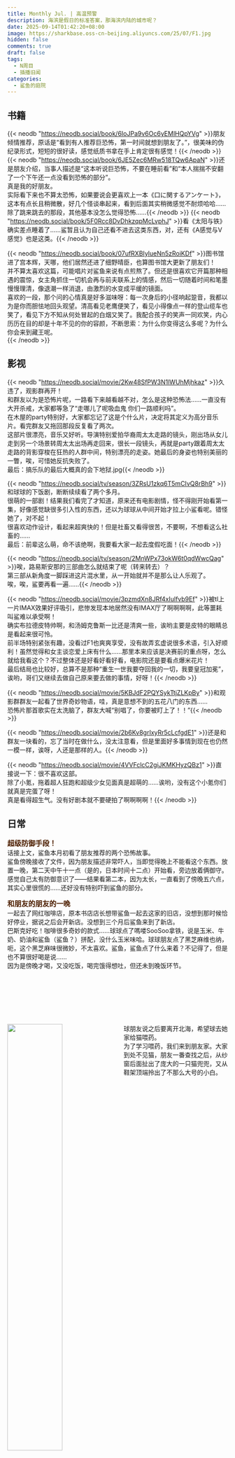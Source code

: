```yaml
---
title: Monthly Jul. | 高温预警
description: 海滨是假日的标准答案，那海滨内陆的城市呢？
date: 2025-09-14T01:42:20+08:00
image: https://sharkbase.oss-cn-beijing.aliyuncs.com/25/07/F1.jpg
hidden: false
comments: true
draft: false
tags:
  - N周目
  - 插播旧闻
categories:
  - 鲨鱼的庭院
---
```


## 书籍<br/>

{{< neodb "https://neodb.social/book/6IoJPa9v6Oc6yEMlHQpYVg" >}}朋友倾情推荐，原话是“看到有人推荐巨恐怖，第一时间就想到朋友了。”，很美味的伪纪录形式，短短的很好读，感觉纸质书拿在手上肯定很有感觉！{{< /neodb >}}
{{< neodb "https://neodb.social/book/6JE5Zec6MRw518TQw6ApaN" >}}还是朋友介绍，当事人描述是“这本听说巨恐怖，不要在睡前看”和“本人揣揣不安翻了一个下午还一点没看到恐怖的部分”。<br/>
真是我的好朋友。<br/>
实际看下来也不算太恐怖，如果要说会更喜欢上一本《口に関するアンケート》，这本有点长且稍微散，好几个怪谈串起来，看到后面其实稍微感觉不耐烦哈哈……除了跳来跳去的那段，其他基本没怎么觉得恐怖……{{< /neodb >}}
{{< neodb "https://neodb.social/book/5F0Rcc8DvDhkzqpMcLvphJ" >}}看《太阳与铁》确实差点睡着了……鲨暂且认为自己还看不进去这类东西，对，还有《A感觉与V感觉》也是这类。{{< /neodb >}}

{{< neodb "https://neodb.social/book/07ufRXBIylueNn5zRoiKDf" >}}图书馆进了宫本辉，天哪，他们居然还进了细野晴臣，也算图书馆大更新了朋友们！<br/>
并不算太喜欢这篇，可能唱片对鲨鱼来说有点煎熬了。但还是很喜欢它开篇那种相遇的震惊，女主角抓住一切机会再与前夫联系上的情感，然后一切随着时间和笔墨慢慢理清，像退潮一样消退，由激烈的水变成平缓的镜面。<br/>
喜欢的一段，那个问的心情真是好多滋味呀：<span class="shady">每一次身后的小径响起跫音，我都以为是你而胆怯地回头观望。清高看见老鹰便笑了，看见小得像点一样的登山缆车也笑了，看见下方不知从何处冒起的白烟又笑了。我配合孩子的笑声一同欢笑，内心历历在目的却是十年不见的你的容颜，不断思索：为什么你变得这么多呢？为什么你会来到藏王呢。</span><br/>
{{< /neodb >}}
## 影视<br/>

{{< neodb "https://neodb.social/movie/2Kw48SfPW3N1lWUhMjhkaz" >}}久违了，观影群再开！<br/>
和群友以为是恐怖片呢，一路看下来越看越不对，怎么是这种恐怖法……一直没有大开杀戒，大家都等急了“走哪儿了呢吸血鬼 你们一路顺利吗”。<br/>
在木屋的party特别好，大家都忘记了这是个什么片，决定将其定义为高分音乐片。看完群友又拖回那段反复看了两次。<br/>
这部片很漂亮，音乐又好听。导演特别爱拍华裔周太太走路的镜头，刚出场从女儿走到另一个场景转周太太出场再走回来，很长一段镜头，再就是party跟着周太太走路的背影穿梭在狂热的人群中间，特别漂亮的走姿。她最后的身姿也特别美丽的一瞥，唉，可惜她反抗失败了。<br/>
最后：搞乐队的最后大概真的会下地狱.jpg{{< /neodb >}}

{{< neodb "https://neodb.social/tv/season/3ZRsU1zkq6T5mCIvQ8rBh9" >}}和球球的下饭剧，断断续续看了两个多月。<br/>
很萌的一部剧！结果我们看完了才知道，原来还有电影剧情，怪不得刚开始看第一集，好像感觉缺很多引入性的东西，还以为球球从中间开始才拉上小鲨看呢。错怪她了，对不起！<br/>
很喜欢动作设计，看起来超爽快的！但是社畜又看得很苦，不要啊，不想看这么社畜的……<br/>
最后：前辈这么萌，命不该绝啊，我要看大家一起去度假吃面！{{< /neodb >}}

{{< neodb "https://neodb.social/tv/season/2MnWPx73okW6t0qdWwcQag" >}}唉，路易斯安那的三部曲怎么就结束了呢（转来转去）？<br/>
第三部从新角度一脚踩进这片混水里，从一开始就并不是那么让人乐观了。<br/>
唉，唉，鲨要再看一遍……{{< /neodb >}}

{{< neodb "https://neodb.social/movie/3pzmdXn8JRf4xIulfvb9Ef" >}}被tl上一片IMAX效果好评吸引，悲惨发现本地居然没有IMAX厅了啊啊啊啊，此等噩耗叫鲨难以承受啊！<br/>
确实布拉德皮特帅啊，和汤姆克鲁斯一比还是清爽一些，诶哟主要是皮特的眼睛总是看起来很可怜。<br/>
前半场特别紧张有趣，没看过F1也爽爽享受，没有故弄玄虚说很多术语，引入好顺利！虽然觉得和女主谈恋爱上床有什么……那里本来应该是决赛前的重点呀，怎么就给我看这个？不过整体还是好看好看好看，电影院还是要看点爆米花片！<br/>
最后结局也比较好，总算不是那种“重生一世我要夺回我的一切，我要皇冠加冕”，诶哟，哥们又继续去做自己原来要去做的事情，好呀！{{< /neodb >}}

{{< neodb "https://neodb.social/movie/5KBJdF2PQYSykTtjZLKpBy" >}}和观影群群友一起看了世界奇妙物语，哇，真是意想不到的五花八门的东西……<br/>
恐怖片那首歌实在太洗脑了，群友大喊“别唱了，你要被盯上了！！”{{< /neodb >}}

{{< neodb "https://neodb.social/movie/2b6Kv8grIxyRr5cLcfgdE1" >}}还是和群友一块看的，忘了当时在做什么，没太注意看，但是里面好多事情到现在也仍然一模一样，诶呀，人还是那样的人。{{< /neodb >}}

{{< neodb "https://neodb.social/movie/4VVFclcC2giJKMKHyzQBz1" >}}直接说一下：很不喜欢这部。<br/>
除了小氪，拖着超人狂跑和超级少女见面真是超萌的……诶哟，没有这个小氪你们就真是完蛋了呀！<br/>
真是看得超生气。没有好剧本就不要硬拍了啊啊啊啊！{{< /neodb >}}

## 日常<br/>
<font size=3 color=#4d1f00>**超级防御手段！**</font><br/>
话接上文，鲨鱼本月初看了朋友推荐的两个恐怖故事。<br/>
鲨鱼傍晚接收了文件，因为朋友描述非常吓人，当即觉得晚上不能看这个东西。放置一晚，第二天中午十一点（是的，日本时间十二点）开始看，旁边放着俩御守。感觉自己太有防御意识了——结果看第二本，因为太长，一直看到了傍晚五六点，其实心里很慌的……还好没有特别吓到鲨鱼的部分。<br/>

<font size=3 color=#4d1f00>**和朋友的朋友的一晚**</font><br/>
一起去了网红咖啡店，原本书店店长想带鲨鱼一起去这家的旧店，没想到那时候恰好停业，据说之后会开新店。没想到三个月后鲨鱼来到了新店。<br/>
巴斯克好吃！咖啡很多奇妙的款式……球球点了嗎喽SooSoo拿铁，说是玉米、牛奶、奶油和鲨鱼（鲨鱼？）拼配，没什么玉米味哈。球球朋友点了黑芝麻维也纳，呃，这个黑芝麻味很微妙，不太喜欢。鲨鱼，鲨鱼点了什么来着？不记得了，但是也不算很好喝是说……<br/>
因为是傍晚才喝，又没吃饭，喝完饿得想吐，但还未到晚饭环节。<br/>
  <p>
    <img src="https://sharkbase.oss-cn-beijing.aliyuncs.com/25/07/coffee.jpg" alt="" class="zoom-on-hover" />
    <img src="https://sharkbase.oss-cn-beijing.aliyuncs.com/25/07/coffee3.jpg" alt="" class="zoom-on-hover" />
    <img src="https://sharkbase.oss-cn-beijing.aliyuncs.com/25/07/coffee4.jpg" alt="" class="zoom-on-hover" />
  </p>
  <p>
    <img src="https://sharkbase.oss-cn-beijing.aliyuncs.com/25/07/coffee2.jpg" alt="" class="zoom-on-hover" />
    <img src="https://sharkbase.oss-cn-beijing.aliyuncs.com/25/07/kasen2.jpg" alt="" class="zoom-on-hover" />
    <img src="https://sharkbase.oss-cn-beijing.aliyuncs.com/25/07/Chogi.jpg" alt="" class="zoom-on-hover" />
  </p>

<div style="overflow: auto; margin-bottom: 1em;">
  <img src="https://sharkbase.oss-cn-beijing.aliyuncs.com/25/07/doudou3.jpg"
       style="float: left; width: 50%; margin-right: 1em; margin-bottom: 0.5em;" />
  <p style="margin: 0;">
  球朋友说之后要离开北海，希望球去她家给猫喂药。<br/>
  为了学习喂药，我们来到朋友家。大家到处不见猫，朋友一番查找之后，从纱窗后面扯出了庞大的一只猫兜兜，又从鞋架顶端拎出了不那么大号的小白。<br/>
    </p>
</div>
球球抱兜兜的时候，兜兜从她肩上给了小鲨一巴掌。<br/>
小鲨：打我？关我乜嘢事啊？！<br/>
  <p>
    <img src="https://sharkbase.oss-cn-beijing.aliyuncs.com/25/07/doudou.jpg" alt="" class="zoom-on-hover" />
    <img src="https://sharkbase.oss-cn-beijing.aliyuncs.com/25/07/doudou4.jpg" alt="" class="zoom-on-hover" />
    <img src="https://sharkbase.oss-cn-beijing.aliyuncs.com/25/07/doudou2.jpg" alt="" class="zoom-on-hover" />
  </p>

喂药环节结束，又磨蹭一会，大家一起去觅食，去了老牌粉店溢香园。虽然颇受好评，但鲨鱼不太喜欢它家，因为它家在粉里加的青菜永远是苦苦的芥菜！本来就想吐，吃完芥菜更想吐了。恨芥菜……<br/>
后面环节还去喝了糖水，因为太晚，鲨鱼困得失去神智，后面不太记得了……<br/>

<font size=3 color=#4d1f00>**天大的喜讯**</font><br/>
再次荣幸宣布：鲨鱼终于把《Sympathy Kiss》卖出去了！<br/>
凌晨看到闲鱼消息，次日早上就下单快递，中午立刻送它离开。<br/>
再见了！<br/>

<font size=3 color=#4d1f00>**买蛋糕**</font><br/>
最近爱买楼下蛋糕。<br/>
第一次去取餐，遇上了很热情的店员，开开心心装蛋糕，说今晚吃不完，要放进冰箱保存噢。当时鲨鱼听完也很开心，拎着蛋糕在想下次还来。<br/>
没想到第二次来取餐，不是上次开心店员，是一位“很不开心为您服务”店员，我们沉默地交接蛋糕。唉，人家就是很容易被别人情绪影响的，于是心里讲，下次不来了！<br/>

<font size=3 color=#4d1f00>**借书大失败！**</font><br/>
有段时间有本很想看的书，常去的市图书馆没有，但在少年儿童图书馆找到了一本：总藏1本，在馆1本，无借出。<br/>
好，次日早早出发，未想，到达图书馆门前居然看到一张A4纸告示：周三上午本馆外出学习。<br/>
什么？！怎么还有这回事！<br/>
当日只好遗憾离去。过了两天又挑了个大早到馆找书。很好，这天很顺利。暑假，但旁边的绘本室还没有几个小孩，阅览室也几乎没人。小鲨开开心心找书，带它去自助借书机器办借书，结果——借不了！<br/>
通过球求助了她在馆工作的朋友，解答：没有副本/儿童书籍专柜不外借。<br/>
小鲨又仔细查了一下，发现这本书**总藏1本，在馆1本，无借出**。<br/>
噢，无副本。<br/>
天理何在，没有副本就不借了？天理何在啊老爷！<br/>
最后在馆内匆匆翻了一半，因为站得身体不舒服，撤退！<br/>

<font size=3 color=#4d1f00>**无论如何，要坚持去玩呀！**</font><br/>
台风天，家长仍要和朋友出门。换了衣服，拿着包潇洒走到门边换鞋。<br/>
{{< chat position="right" name="小鲨" >}}
你要出去？
{{< /chat >}}
{{< chat position="left" name="家长" >}}
朋友喊我出门洗头。
{{< /chat >}}
{{< chat position="right" name="小鲨" >}}
什么乱七八糟的，台风喔，你出门洗头？
{{< /chat >}}
{{< chat position="left" name="家长" >}}
走了，出去疯了。
{{< /chat >}}
此人笑嘻嘻出门了。<br/>
半天过去，半夜十一二点，原本还算冷静的窗外，此时风雨都狂暴起来。<br/>
鲨礼貌性给家长发消息。<br/>
{{< chat position="right" name="小鲨" >}}
还回得来吗？你那刚洗的头。
{{< /chat >}}
{{< chat position="left" name="家长" >}}
不一定。
{{< /chat >}}
第二天中午在家里和她聊了两句，得知她凌晨两点多趁雨势稍小才回来。刚洗好的头发，没有湿（掌声.mp3）！<br/>

<font size=3 color=#4d1f00>**不是鲨不努力，是队友拖后腿啊！**</font><br/>
终于玩上朋友的国行NS喜加二之《超级马里奥派对》！<br/>
大家玩漂流，一起摇Joy-Con，左右不同方向。我们三缺一， 分配了一个AI队友，和小鲨一起在左边。<br/>
大家使劲往左、往右……右不动啊！<br/>
鸡蛋老师和她朋友大喊：左边的，左边的，摇啊！<br/>
鲨鱼摇酒都没有shake这么疯狂过，喊回去：我摇了啊，是我不动吗，是AI完全不摇啊你们看清楚啊啊啊啊啊！<br/>
小鲨就这么奋力一路，差点把Joy-Con甩出去。<br/>

其间撞进小游戏，有一个纸牌记忆游戏，开场大家纷纷开口认领自己想记的牌，剩下一张让AI自行发挥。<br/>
结果，结果这个AI它跟着鲨鱼跑，在最后一秒钟，把鲨鱼从正确答案上面挤开了！判定鲨鱼猜错的时候，整个客厅只剩鲨鱼气急败坏的尖叫……<br/>

鲨鱼的暗杀名单再加一：超级马里奥派对的AI队友！<br/>

## 被风雨阳大人辱骂的一生<br/>

自从五一旅游后，和甜甜圈、球球以及鸡蛋老师一直在群聊保持联系。<br/>
而鸡蛋老师是一位非常高攻的玩家，不记录一下真的会遗憾一辈子（几时鲨能有这种攻击力）。<br/>

<font size=3 color=#4d1f00>**场合1：无端被打**</font><br/>
{{< chat position="right" name="鲨鱼" >}}
大家好，有无办公室零嘴推荐？
{{< /chat >}}
{{< chat position="left" name="鸡蛋" >}}
有掌嘴。
{{< /chat >}}

<font size=3 color=#4d1f00>**场合2：鸡蛋在找鲨鱼帮忙**</font><br/>
{{< chat position="left" name="鸡蛋" >}}
你不要勉强自己噢。
{{< /chat >}}
{{< chat position="left" name="鸡蛋" >}}
可以就住，不可以我还可以想其他办法。
{{< /chat >}}
{{< chat position="right" name="鲨鱼" >}}
？突然这么体贴好不习惯啊，你是谁，把手机还给鸡蛋老师。
{{< /chat >}}
{{< chat position="left" name="鸡蛋" >}}
我去你的。
{{< /chat >}}
{{< chat position="right" name="鲨鱼" >}}
这回对了。
{{< /chat >}}

<font size=3 color=#4d1f00>**场合3：一起爬山**</font><br/>
因为大家时间合不来，鸡蛋老师自己PEAK了一天，但马上又在群里问大家几时可以爬山。
{{< chat position="right" name="甜甜圈" >}}
你一个人玩吧。
{{< /chat >}}
{{< chat position="left" name="鸡蛋" >}}
一个人玩没意思。
{{< /chat >}}
{{< chat position="left" name="鸡蛋" >}}
大家一起玩我可以骂人。
{{< /chat >}}

## 散步时间<br/>
夏天巴布掉好多毛，鲨鱼拿着梳子狂梳。球把这些都塞给小鲨，说让小鲨做狗毛毡。<br/>
谁，我吗?.Jpg<br/>
你在对手工废物讲什么，发什么梦呢？
  <p>
    <img src="https://sharkbase.oss-cn-beijing.aliyuncs.com/25/07/babu2.jpg" alt="" class="zoom-on-hover" />
    <img src="https://sharkbase.oss-cn-beijing.aliyuncs.com/25/07/babu3.jpg" alt="" class="zoom-on-hover" />
    <img src="https://sharkbase.oss-cn-beijing.aliyuncs.com/25/07/babu4.jpg" alt="" class="zoom-on-hover" />
  </p>
  <p>
    <img src="https://sharkbase.oss-cn-beijing.aliyuncs.com/25/07/babu.jpg" alt="" class="zoom-on-hover" />
    <img src="https://sharkbase.oss-cn-beijing.aliyuncs.com/25/07/babu8.jpg" alt="" class="zoom-on-hover" />
    <img src="https://sharkbase.oss-cn-beijing.aliyuncs.com/25/07/babu9.jpg" alt="" class="zoom-on-hover" />
  </p>
  <p>
    <img src="https://sharkbase.oss-cn-beijing.aliyuncs.com/25/07/babu5.jpg" alt="" class="zoom-on-hover" />
    <img src="https://sharkbase.oss-cn-beijing.aliyuncs.com/25/07/babu6.jpg" alt="" class="zoom-on-hover" />
  </p>

## 吃吃喝喝<br/>
快速分享一下近期吃饭。<br/>
1.麦了，旁边麦儿童乐园小孩尖叫不断，吃个饭差点失聪。<br/>
2.和球球、鸡蛋一起开车去人超多的侨港吃雪花冰。<br/>
3.每日很热闹的早茶时间。<br/>
4.没有图，球球在家点了买薯条。巴布狂乱想要捕食，鲨鱼坐在地上带着薯条狂乱地闪避，最后被巴布一扑摔倒地上。球在旁边狂笑，一味地拍照，鲨鱼尖叫：你有病啊你帮手啊！<br/>
  <p>
    <img src="https://sharkbase.oss-cn-beijing.aliyuncs.com/25/07/M.jpg" alt="" class="zoom-on-hover" />
    <img src="https://sharkbase.oss-cn-beijing.aliyuncs.com/25/07/ice.jpg" alt="" class="zoom-on-hover" />
    <img src="https://sharkbase.oss-cn-beijing.aliyuncs.com/25/07/tea.jpg" alt="" class="zoom-on-hover" />
  </p>

## 游泳<br/>
<font size=3 color=#4d1f00>**室内也暴雨**</font><br/>
七八月是台风高发期之一。<br/>
月初我们冒雨拎包去了游泳馆，开始还好，雨打铁棚顶比摇滚乐现场还大声，但人很少。窗外树枝被风雨压到磨砂玻璃上贴住，成为黑色窗花一片。后半下得更大，埋头水下是遥远的雨声轰鸣，抬头换气，雨滴像子弹穿透铁皮落下来，打在脑袋和露在水外皮肤上。<br/>
回程路上，我们一致希望游泳天都是暴雨天，永远都这么少人。<br/>
晚上发现，第一次带出门随身记事的钢笔不见了！<br/>
<font size=3 color=#4d1f00>**好恶毒的计谋！**</font><br/>
退烧的第二天，去游泳。游完到门口还储物柜的钥匙，饿得想吐，突然一阵剧烈食物香气出现，追寻闻闻，居然看到前台在大门口卖！烤！肠！<br/>
<font size=3 color=#4d1f00>**鲨鱼暗杀名单再更新**</font><br/>
鲨鱼总在最边缘两条慢速泳道玩，再往中间就是快速泳道，很怕那边被人追赶超车，所以从没有换出这两条泳道。<br/>
没想到后来去的两次，居然有几个自由泳的人来这慢速泳道游泳。人多被挤过来是可以体谅，但好不体谅慢速人就不合适了吧！<br/>
显然对方不是来休闲游泳的，而是来结伴训练，来提速的。一连三四人跳下来，一个跟一个，一个挨着一个自由泳超过慢悠悠蛙泳的。<br/>
本来鲨鱼悠闲往前晃，快到终点就懒得注意周围——一般到终点很少会有人超车，否则容易撞上——好好好，对方非抢这几米，从后方换道就往前冲，鲨旁边的水流突然从后往前乱成一团，吓得鲨鱼立刻停下抓浮绳，差一点点被踹到，什么东西啊！<br/>
记得球球也被打扰好几次，没游两圈她就停在起点，鲨鱼游回去，我们第一句话就是：要不走吧？于是立刻上岸，生气洗澡去了。<br/>
讨厌一些在慢速泳道进行快速自由泳、霸凌休闲玩家的人！！<br/>

## 请吃蛋糕<br/>
比起往年，好像今年七月真不一样了。<br/>
小时候觉得七月是每年最特别的，世界因为有鲨鱼此等高傲小鱼的存在而不同了；长大点想，太好了这个月能收礼物，可以一天和朋友无所事事呆在一起；最近几年又改了想法，撑住一年份的关心和爱在这个月都能收集到；到今年，鲨差点忘记它，这个日期反而变成了同人活动的DDL。<br/>
反而朋友在不断提醒鲨：“天哪，我礼物赶不及你生日了！”或者“诶哟礼物提前到了！”。当天朋友一早发来祝贺消息，鲨鱼睡到天光大亮，眯着眼看手机：哇塞，今日大寿啊（不是）。<br/>
这天最大的思考：是不是该把没什么热情更新的博客捡起来。从草稿里面找出一篇拖了很久的文章就上传了。嗯，后来的补课更新频率就此变高，还算让自己满意了。<br/>
总之，煮老师的礼物赶在晚餐前到达。取了快递和球球一块去吃饭吃蛋糕，晚上调酒，终于用上了几年前球球送的这对萌萌杯子。<br/>
好，请大家一起吃蛋糕！
  <p>
    <img src="https://sharkbase.oss-cn-beijing.aliyuncs.com/25/07/birth.jpg" alt="" class="zoom-on-hover" />
    <img src="https://sharkbase.oss-cn-beijing.aliyuncs.com/25/07/birth3.jpg" alt="" class="zoom-on-hover" />
    <img src="https://sharkbase.oss-cn-beijing.aliyuncs.com/25/07/birth2.jpg" alt="" class="zoom-on-hover" />
  </p>
